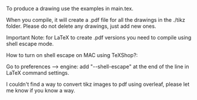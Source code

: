 To produce a drawing use the examples in main.tex. 

When you compile, it will create a .pdf file for all the drawings in the ./tikz folder. Please do not delete any drawings, just add new ones.

Important Note: for LaTeX to create .pdf versions you need to compile using shell escape mode.   

How to turn on shell escape on MAC using TeXShop?:

Go to preferences --> engine: add "--shell-escape" at the end of the line in LaTeX command settings.

I couldn't find a way to convert tikz images to pdf using overleaf, please let me know if you know a way.
